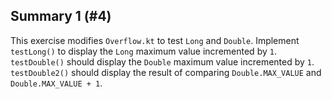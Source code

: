 ## Summary 1 (#4)

This exercise modifies `Overflow.kt` to test `Long` and `Double`. Implement
`testLong()` to display the `Long` maximum value incremented by `1`.
`testDouble()` should display the `Double` maximum value incremented by `1`.
`testDouble2()` should display the result of comparing `Double.MAX_VALUE` and
`Double.MAX_VALUE + 1`.